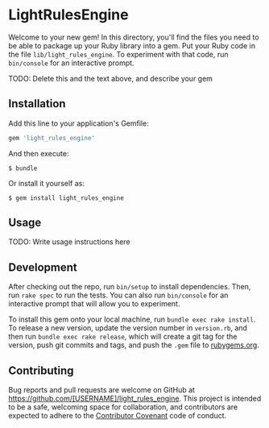 # LightRulesEngine

Welcome to your new gem! In this directory, you'll find the files you need to be able to package up your Ruby library into a gem. Put your Ruby code in the file `lib/light_rules_engine`. To experiment with that code, run `bin/console` for an interactive prompt.

TODO: Delete this and the text above, and describe your gem

## Installation

Add this line to your application's Gemfile:

```ruby
gem 'light_rules_engine'
```

And then execute:

    $ bundle

Or install it yourself as:

    $ gem install light_rules_engine

## Usage

TODO: Write usage instructions here

## Development

After checking out the repo, run `bin/setup` to install dependencies. Then, run `rake spec` to run the tests. You can also run `bin/console` for an interactive prompt that will allow you to experiment.

To install this gem onto your local machine, run `bundle exec rake install`. To release a new version, update the version number in `version.rb`, and then run `bundle exec rake release`, which will create a git tag for the version, push git commits and tags, and push the `.gem` file to [rubygems.org](https://rubygems.org).

## Contributing

Bug reports and pull requests are welcome on GitHub at https://github.com/[USERNAME]/light_rules_engine. This project is intended to be a safe, welcoming space for collaboration, and contributors are expected to adhere to the [Contributor Covenant](http://contributor-covenant.org) code of conduct.

